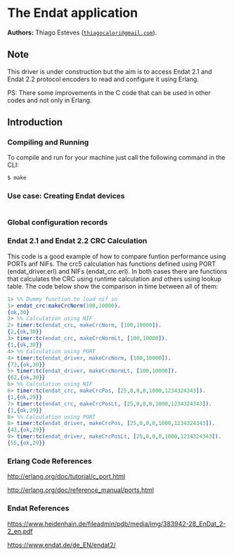 # The Endat application #

__Authors:__ Thiago Esteves ([`thiagocalori@gmail.com`](thiagocalori@gmail.com)).

## Note ##

This driver is under construction but the aim is to access Endat 2.1 and Endat 2.2 protocol encoders to read and configure it using Erlang.

PS: There some improvements in the C code that can be used in other codes and not only in Erlang.

## Introduction ##

### Compiling and Running ###

To compile and run for your machine just call the following command in the CLI:

```bash
$ make
```

### Use case: Creating Endat devices ###

```erlang

```
### Global configuration records ###

### Endat 2.1 and Endat 2.2 CRC Calculation ###

This code is a good example of how to compare funtion performance using PORTs anf NIFs. The crc5 calculation has functions defined using PORT (endat_driver.erl) and NIFs (endat_crc.erl). In both cases there are functions that calculates the CRC using runtime calculation and others using lookup table. The code below show the comparison in time between all of them:

```erlang
1> %% Dummy function to load nif so
1> endat_crc:makeCrcNorm(100,10000).
{ok,30}
2> %% Calculation using NIF
2> timer:tc(endat_crc, makeCrcNorm, [100,10000]).
{2,{ok,30}}
3> timer:tc(endat_crc, makeCrcNormLt, [100,10000]).
{1,{ok,30}}
4> %% Calculation using PORT
4> timer:tc(endat_driver, makeCrcNorm, [100,10000]).
{73,{ok,30}}
5> timer:tc(endat_driver, makeCrcNormLt, [100,10000]).
{62,{ok,30}}
6> %% Calculation using NIF
6> timer:tc(endat_crc, makeCrcPos, [25,0,0,0,1000,1234324343]).
{1,{ok,29}}
7> timer:tc(endat_crc, makeCrcPosLt, [25,0,0,0,1000,1234324343]).
{1,{ok,29}}
8> %% Calculation using PORT
8> timer:tc(endat_driver, makeCrcPos, [25,0,0,0,1000,1234324343]).
{43,{ok,29}}
9> timer:tc(endat_driver, makeCrcPosLt, [25,0,0,0,1000,1234324343]).
{55,{ok,29}}
```
### Erlang Code References ###
http://erlang.org/doc/tutorial/c_port.html

http://erlang.org/doc/reference_manual/ports.html

### Endat References ###

https://www.heidenhain.de/fileadmin/pdb/media/img/383942-28_EnDat_2-2_en.pdf

https://www.endat.de/de_EN/endat2/